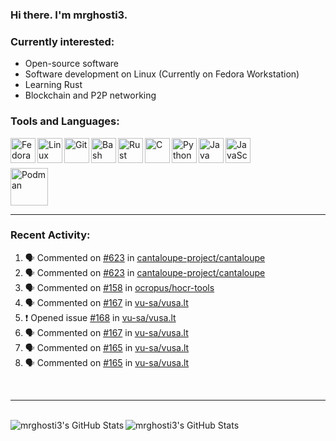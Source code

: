 ### Hi there. I'm mrghosti3.

### Currently interested:

- Open-source software
- Software development on Linux (Currently on Fedora Workstation)
- Learning Rust
- Blockchain and P2P networking

### Tools and Languages:

<img align="left" width="40px" alt="Fedora Workstation" src="https://cdn.jsdelivr.net/gh/devicons/devicon/icons/fedora/fedora-original.svg" />
<img align="left" width="40px" alt="Linux" src="https://cdn.jsdelivr.net/gh/devicons/devicon/icons/linux/linux-original.svg" />
<img align="left" width="40px" alt="Git" src="https://cdn.jsdelivr.net/gh/devicons/devicon/icons/git/git-original.svg" />
<img align="left" width="40px" alt="Bash" src="https://cdn.jsdelivr.net/gh/devicons/devicon/icons/bash/bash-original.svg" />
<img align="left" width="40px" alt="Rust" src="https://cdn.jsdelivr.net/gh/devicons/devicon/icons/rust/rust-plain.svg" />
<img align="left" width="40px" alt="C" src="https://cdn.jsdelivr.net/gh/devicons/devicon/icons/c/c-original.svg" />
<img align="left" width="40px" alt="Python" src="https://cdn.jsdelivr.net/gh/devicons/devicon/icons/python/python-original.svg" />
<img align="left" width="40px" alt="Java" src="https://cdn.jsdelivr.net/gh/devicons/devicon/icons/java/java-original-wordmark.svg" />
<img align="left" width="40px" alt="JavaScript" src="https://cdn.jsdelivr.net/gh/devicons/devicon/icons/javascript/javascript-original.svg" />

<br><br>

<img width="60px" alt="Podman" src="https://cdn.jsdelivr.net/gh/devicons/devicon/icons/podman/podman-original.svg" />

---

### Recent Activity:

<!--START_SECTION:activity-->
1. 🗣 Commented on [#623](https://github.com/cantaloupe-project/cantaloupe/issues/623) in [cantaloupe-project/cantaloupe](https://github.com/cantaloupe-project/cantaloupe)
2. 🗣 Commented on [#623](https://github.com/cantaloupe-project/cantaloupe/issues/623) in [cantaloupe-project/cantaloupe](https://github.com/cantaloupe-project/cantaloupe)
3. 🗣 Commented on [#158](https://github.com/ocropus/hocr-tools/issues/158) in [ocropus/hocr-tools](https://github.com/ocropus/hocr-tools)
4. 🗣 Commented on [#167](https://github.com/vu-sa/vusa.lt/issues/167) in [vu-sa/vusa.lt](https://github.com/vu-sa/vusa.lt)
5. ❗️ Opened issue [#168](https://github.com/vu-sa/vusa.lt/issues/168) in [vu-sa/vusa.lt](https://github.com/vu-sa/vusa.lt)
6. 🗣 Commented on [#167](https://github.com/vu-sa/vusa.lt/issues/167) in [vu-sa/vusa.lt](https://github.com/vu-sa/vusa.lt)
7. 🗣 Commented on [#165](https://github.com/vu-sa/vusa.lt/issues/165) in [vu-sa/vusa.lt](https://github.com/vu-sa/vusa.lt)
8. 🗣 Commented on [#165](https://github.com/vu-sa/vusa.lt/issues/165) in [vu-sa/vusa.lt](https://github.com/vu-sa/vusa.lt)
<!--END_SECTION:activity-->

<br />

---

<br />

<img align="left" alt="mrghosti3's GitHub Stats" src="https://github-readme-stats.vercel.app/api?username=mrghosti3&theme=radical&show_icons=true&hide_border=true" />
<img align="left" alt="mrghosti3's GitHub Stats" src="https://github-readme-stats.vercel.app/api/top-langs/?username=mrghosti3&theme=radical&hide_border=true&layout=compact" />
